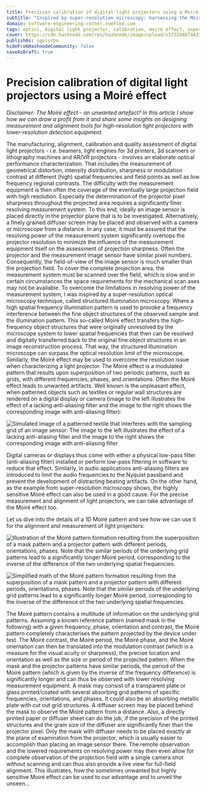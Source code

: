 ```yaml
---
title: Precision calibration of digital light projectors using a Moiré effect
subtitle: "Inspired by super-resolution microscopy: harnessing the Moiré effect for precision alignment and calibration of digital light projectors"
domain: software-engineering-corner.zuehlke.com
tags: optics, digital light projector, calibration, moiré effect, super-resolution
cover: https://cdn.hashnode.com/res/hashnode/image/upload/v1732888744339/n2T03yjCA.jpg?auto=format
publishAs: sgeissbu
hideFromHashnodeCommunity: false
saveAsDraft: true
---
```


# Precision calibration of digital light projectors using a Moiré effect

_Disclaimer: The Moiré effect - an unwanted artefact? In this article I show how we can draw a profit from it and share some insights on designing measurement and alignment tools for high-resolution light projectors with lower-resolution detection equipment._

The manufacturing, alignment, calibration and quality assessment of digital light projectors - i.e. beamers, light engines for 3d printers, 3d scanners or lithography machines and AR/VR projectors - involves an elaborate optical performance characterization. 
That includes the measurement of geometrical distortion, intensity distribution, sharpness or modulation contrast at different (high) spatial frequencies and field points as well as low frequency regional contrasts. 
The difficulty with the measurement equipment is then often the coverage of the eventually large projection field with high resolution. 
Especially the determination of the projector pixel sharpness throughout the projected area requires a significantly finer resolving measurement system. 
To this end, ideally an image sensor is placed directly in the projector plane that is to be investigated. 
Alternatively, a finely grained diffuser screen may be placed and observed with a camera or microscope from a distance. 
In any case, it must be assured that the resolving power of the measurement system significantly overtops the projector resolution to minimize the influence of the measurement equipment itself on the assessment of projection sharpness. 
Often the projector and the measurement image sensor have similar pixel numbers. 
Consequently, the field-of-view of the image sensor is much smaller than the projection field. 
To cover the complete projection area, the measurement system must be scanned over the field, which is slow and in certain circumstances the space requirements for the mechanical scan axes may not be available.
To overcome the limitations in resolving power of the measurement system, I was inspired by a super-resolution optical microscopy technique, called structured illumination microscopy. 
Where a high spatial frequency illumination pattern is used to provoke a frequency interference between the fine object structures of the observed sample and the illumination pattern. 
This so-called Moiré effect transfers the high-frequency object structures that were originally unresolved by the microscope system to lower spatial frequencies that then can be resolved and digitally transferred back to the original fine object structures in an image reconstruction process. 
That way, the structured illumination microscope can surpass the optical resolution limit of the microscope. 
Similarly, the Moiré effect may be used to overcome the resolution issue when characterizing a light projector.
The Moiré effect is a modulated pattern that results upon superposition of two periodic patterns, such as grids, with different frequencies, phases, and orientations. 
Often the Moiré effect leads to unwanted artifacts. 
Well known is the unpleasant effect, when patterned objects such as textiles or regular wall structures are rendered on a digital display or camera (image to the left illustrates the effect of a lacking anti-aliasing filter and the image to the right shows the corresponding image with anti-aliasing filter):

![Simulated image of a patterned textile that interferes with the sampling grid of an image sensor: The image to the left illustrates the effect of a lacking anti-aliasing filter and the image to the right shows the corresponding image with anti-aliasing filter](https://cdn.hashnode.com/res/hashnode/image/upload/v1748590410347/A_ayVSasV.png?auto=format)

Digital cameras or displays thus come with either a physical low-pass filter (anti-aliasing filter) installed or perform low-pass filtering in software to reduce that effect. 
Similarly, in audio applications anti-aliasing filters are introduced to limit the audio frequencies to the Nyquist passband and prevent the development of distracting beating artifacts. 
On the other hand, as the example from super-resolution microscopy shows, the highly sensitive Moiré effect can also be used in a good cause. 
For the precise measurement and alignment of light projectors, we can take advantage of the Moiré effect too. 

Let us dive into the details of a 1D Moiré pattern and see how we can use it for the alignment and measurement of light projectors:

![Illustration of the Moiré pattern formation resulting from the superposition of a mask pattern and a projector pattern with different periods, orientations, phases. Note that the similar periods of the underlying grid patterns lead to a significantly longer Moiré period, corresponding to the inverse of the difference of the two underlying spatial frequencies.](https://cdn.hashnode.com/res/hashnode/image/upload/v1748594805873/GAQr35Jun.png?auto=format)

![Simplified math of the Moiré pattern formation resulting from the superposition of a mask pattern and a projector pattern with different periods, orientations, phases. Note that the similar periods of the underlying grid patterns lead to a significantly longer Moiré period, corresponding to the inverse of the difference of the two underlying spatial frequencies.](https://cdn.hashnode.com/res/hashnode/image/upload/v1748594823450/YCtbea4ht.PNG?auto=format)

The Moiré pattern contains a multitude of information on the underlying grid patterns. 
Assuming a known reference pattern (named mask in the following) with a given frequency, phase, orientation and contrast, the Moiré pattern completely characterises the pattern projected by the device under test. 
The Moiré contrast, the Moiré period, the Moiré phase, and the Moiré orientation can then be translated into the modulation contrast (which is a measure for the visual acuity or sharpness), the precise location and orientation as well as the size or period of the projected pattern. 
When the mask and the projector patterns have similar periods, the period of the Moiré pattern (which is given by the inverse of the frequency difference) is significantly longer and can thus be observed with lower resolving measurement equipment. 
A mask may consist of a transparent plate or glass printed/coated with several absorbing grid patterns of specific frequencies, orientations, and phases. 
It could also be an absorbing metallic plate with cut out grid structures. 
A diffuser screen may be placed behind the mask to observe the Moiré pattern from a distance. 
Also, a directly printed paper or diffuser sheet can do the job, if the precision of the printed structures and the grain size of the diffuser are significantly finer than the projector pixel. 
Only the mask with diffuser needs to be placed exactly at the plane of examination from the projector, which is usually easier to accomplish than placing an image sensor there. 
The remote observation and the lowered requirements on resolving power may then even allow for complete observation of the projection field with a single camera shot without scanning and can thus also provide a live view for full-field alignment. 
This illustrates, how the sometimes unwanted but highly sensitive Moiré effect can be used to our advantage and to unveil the unseen…
